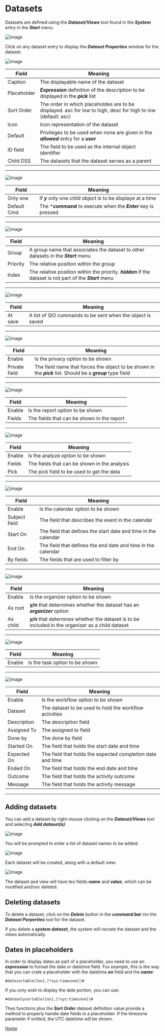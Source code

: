 # Datasets

Datasets are defined using the ***Dataset/Views*** tool found in the ***System*** entry in the ***Start***
menu:

![image](images/Ds1.png)

Click on any dataset entry to display the ***Dataset Properties*** window for the dataset:

![image](images/Ds2.png)

|Field|Meaning|
|-|-|
|Caption|The displayable name of the dataset|
|Placeholder|***Expression*** definition of the description to be displayed in the ***pick*** list|
|Sort Order|The order in which placeholdes are to be displayed. asc for low to high, desc for high to low (default: asc)|
|Icon|Icon representation of the dataset|
|Default|Privileges to be used when none are given in the ***allowed*** entry for a ***user***|
|ID field|The field to be used as the internal object identifier|
|Child DSS|The datasets that the dataset serves as a parent|

---

![image](images/Ds3.png)

|Field|Meaning|
|-|-|
|Only one|If ***y*** only one child object is to be displaye at a time|
|Default Cmd|The ***command** to execute when the ***Enter*** key is pressed|

---

![image](images/Ds4.png)

|Field|Meaning|
|-|-|
|Group|A group name that associates the dataset to other datasets in the ***Start*** menu|
|Priority|The relative position within the group|
|Index|The relative position within the priority. ***hidden*** if the dataset is not part of the ***Start*** menu|

---

![image](images/Ds5.png)

|Field|Meaning|
|-|-|
|At save|A list of SIO commands to be sent when the object is saved|

---

![image](images/Ds6.png)

|Field|Meaning|
|-|-|
|Enable|Is the privacy option to be shown|
|Private field|The field name that forces the object to be shown in the ***pick*** list.  Should be a ***group*** type field|

---

![image](images/Ds7.png)

|Field|Meaning|
|-|-|
|Enable|Is the report option to be shown|
|Fields|The fields that can be shown in the report|

---

![image](images/Ds8.png)

|Field|Meaning|
|-|-|
|Enable|Is the analyze option to be shown|
|Fields|The fields that can be shown in the analysis|
|Pick|The pick field to be used to get the data|

---

![image](images/Ds9.png)

|Field|Meaning|
|-|-|
|Enable|Is the calendar option to be shown|
|Subject field|The field that describes the event in the calendar|
|Start On|The field that defines the start date and time in the calendar|
|End On|The field that defines the end date and time in the calendar|
|By fields|The fields that are used to filter by|

---

![image](images/Ds10.png)

|Field|Meaning|
|-|-|
|Enable|Is the organizer option to be shown|
|As root|**y/n** that determines whether the dataset has an ***organizer*** option|
|As child|***y/n*** that determnes whether the dataset is to be included in the organizer as a child dataset|

---

![image](images/Ds11.png)

|Field|Meaning|
|-|-|
|Enable|Is the task option to be shown|

---

![image](images/Ds12.png)

|Field|Meaning|
|-|-|
|Enable|Is the workflow option to be shown|
|Dataset|The dataset to be used to hold the workflow activities|
|Description|The description field|
|Assigned To|The assigned to field|
|Done by| The done by field|
|Started On|The field that holds the start date and time|
|Expected On|The field that holds the expected completion date and time|
|Ended On|The field that holds the end date and time|
|Outcome|The field that holds the activity outcome|
|Message|The field that holds the activity message|

---

## Adding datasets

You can add a dataset by right-mouse clicking on the ***Dataset/Views*** tool and selecting ***Add dataset(s)***:

![image](images/Da1.png)

You will be prompted to enter a list of dataset names to be added:

![image](images/Da2.png)

Each dataset will be created, along with a default view:

![image](images/Da3.png)

The dataset and view will have teo fields ***name*** and ***value***, which can be modified and/oor deleted.

## Deleting datasets

To delete a dataset, click on the ***Delete*** button in the ***command bar*** inn the ***Dataset Porperties***
tool for the dataset.

If you delete a ***system dataset***, the system will recrate the dataset and the views automatically.

## Dates in placeholders

In order to display dates as part of a placeholder, you need to use an ***expression*** to format the date or datetime 
field.  Fox example, this is the way that you can crate a placeholder with the datetime ***on*** field and the ***name***:

```
#datesortable([on],[*sys:timezone])#
```

If you only wish to display the date portion, you can use:

```
#dateonlysortable([on],[*sys:timezone])#
```

Thes functions plus the ***Sort Order*** dataset definition value provide a method to properly handle date fields in
a placeholder.  If the timezone parameter if onitted, the UTC datetime will be shown.

[Home](../README.md)
